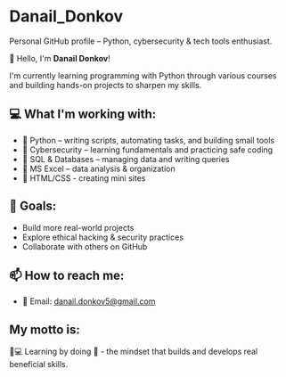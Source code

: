 # Danail_Donkov
Personal GitHub profile – Python, cybersecurity &amp; tech tools enthusiast.

 👋 Hello, I'm **Danail Donkov**!

I'm currently learning programming with Python through various courses and building hands-on projects to sharpen my skills.

## 💻 What I'm working with:
- 🔹 Python – writing scripts, automating tasks, and building small tools
- 🔹 Cybersecurity – learning fundamentals and practicing safe coding
- 🔹 SQL & Databases – managing data and writing queries
- 🔹 MS Excel – data analysis & organization
- 🔹 HTML/CSS - creating mini sites


## 🚀 Goals:
- Build more real-world projects
- Explore ethical hacking & security practices
- Collaborate with others on GitHub

## 📫 How to reach me:
- 📧 Email: danail.donkov5@gmail.com

## My motto is:
🧠💻 Learning by doing 🚀 - the mindset that builds and develops real beneficial skills.
